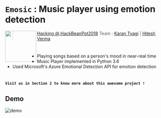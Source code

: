 # `Emosic` : Music player using emotion detection <br>

<img align="left" width="100" height="100" src="https://user-images.githubusercontent.com/24850323/36073983-4287f77a-0f07-11e8-9bb5-e3644e575de6.png">

>  [Hacking @ HackBeanPot2018](https://hackbeanpot.com/)
>  Team : [Karan Tyagi](https://github.com/KaranTyagi/)   |   [Hitesh Verma](https://github.com/Hitesh1912/) 

#

* Playing songs based on a person's mood in near-real time
* Music Player implemented in Python 3.6
* Used Microsoft's Azure Emotional Detection API for emotion detection

#

#### `Visit us in Section 2 to know more about this awesome project !`

## Demo

![demo](https://user-images.githubusercontent.com/24850323/36073460-ec17a9ec-0efe-11e8-87fa-74e0b761c397.jpg)
